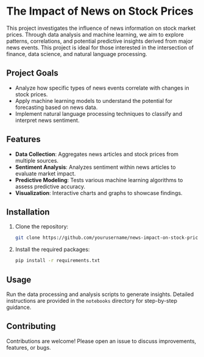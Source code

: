 # The Impact of News on Stock Prices

This project investigates the influence of news information on stock market prices. Through data analysis and machine learning, we aim to explore patterns, correlations, and potential predictive insights derived from major news events. This project is ideal for those interested in the intersection of finance, data science, and natural language processing.

## Project Goals
- Analyze how specific types of news events correlate with changes in stock prices.
- Apply machine learning models to understand the potential for forecasting based on news data.
- Implement natural language processing techniques to classify and interpret news sentiment.

## Features
- **Data Collection**: Aggregates news articles and stock prices from multiple sources.
- **Sentiment Analysis**: Analyzes sentiment within news articles to evaluate market impact.
- **Predictive Modeling**: Tests various machine learning algorithms to assess predictive accuracy.
- **Visualization**: Interactive charts and graphs to showcase findings.

## Installation
1. Clone the repository:
    ```bash
    git clone https://github.com/yourusername/news-impact-on-stock-prices.git
    ```
2. Install the required packages:
    ```bash
    pip install -r requirements.txt
    ```

## Usage
Run the data processing and analysis scripts to generate insights. Detailed instructions are provided in the `notebooks` directory for step-by-step guidance.

## Contributing
Contributions are welcome! Please open an issue to discuss improvements, features, or bugs.

